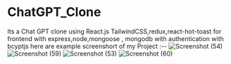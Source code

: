 # ChatGPT_Clone
Its a Chat GPT  clone using React.js TailwindCSS,redux,react-hot-toast for frontend with express,node,mongoose , mongodb with authentication with bcyptjs
here are example screenshort of my Project :--
![Screenshot (54)](https://github.com/sagar-yenkure/ChatGPT_Clone/assets/106479433/fcfe1277-320e-41b8-ae80-7f98648076f2)
![Screenshot (59)](https://github.com/sagar-yenkure/ChatGPT_Clone/assets/106479433/c630deab-d279-4cbd-9bfa-16b31bc0e1b7)
![Screenshot (53)](https://github.com/sagar-yenkure/ChatGPT_Clone/assets/106479433/a873b3d3-9976-4412-ac5c-c8be1e761383)
![Screenshot (60)](https://github.com/sagar-yenkure/ChatGPT_Clone/assets/106479433/10788362-0306-4db6-b262-67f34fce7558)

